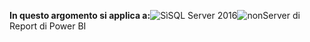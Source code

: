 **In questo argomento si applica a:**![Sì](media/yes.png)SQL Server 2016![non](media/no.png)Server di Report di Power BI